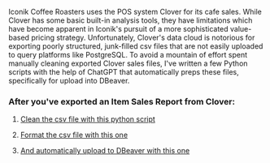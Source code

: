 Iconik Coffee Roasters uses the POS system Clover for its cafe sales. While Clover has some basic built-in analysis tools, they have limitations which have become apparent in Iconik's pursuit of a more sophisticated value-based pricing strategy. Unfortunately, Clover's data cloud is notorious for exporting poorly structured, junk-filled csv files that are not easily uploaded to query platforms like PostgreSQL. To avoid a mountain of effort spent manually cleaning exported Clover sales files, I've written a few Python scripts with the help of ChatGPT that automatically preps these files, specifically for upload into DBeaver.

### After you've exported an Item Sales Report from Clover:

1) [Clean the csv file with this python script](https://github.com/ryanloveriner/clover_data_cleaner/blob/main/clean_clover_report.py)

2) [Format the csv file with this one]()

3) [And automatically upload to DBeaver with this one]()
